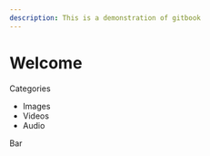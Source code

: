 ```yaml
---
description: This is a demonstration of gitbook
---
```


# Welcome

Categories

* Images
* Videos
* Audio

Bar
